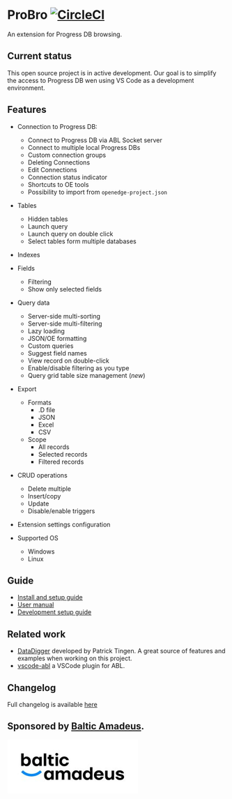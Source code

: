 # ProBro [![CircleCI](https://dl.circleci.com/status-badge/img/circleci/A3TQhXgouuMQZcaApCXuLs/5TzkrPCZ2G3KXMTaVZGcn3/tree/main.png?style=svg&circle-token=bdac1b7587849654dc77f4ce7d640313c3319e16)](https://dl.circleci.com/status-badge/redirect/circleci/A3TQhXgouuMQZcaApCXuLs/5TzkrPCZ2G3KXMTaVZGcn3/tree/main)

An extension for Progress DB browsing.

## Current status

This open source project is in active development. Our goal is to simplify the access to Progress DB wen using VS Code as a development environment.

## Features

- Connection to Progress DB:

  - Connect to Progress DB via ABL Socket server
  - Connect to multiple local Progress DBs
  - Custom connection groups
  - Deleting Connections
  - Edit Connections
  - Connection status indicator
  - Shortcuts to OE tools
  - Possibility to import from `openedge-project.json`

- Tables
  - Hidden tables
  - Launch query
  - Launch query on double click
  - Select tables form multiple databases
- Indexes
- Fields
  - Filtering
  - Show only selected fields
- Query data
  - Server-side multi-sorting
  - Server-side multi-filtering
  - Lazy loading
  - JSON/OE formatting
  - Custom queries
  - Suggest field names
  - View record on double-click
  - Enable/disable filtering as you type
  - Query grid table size management (_new_)
- Export
  - Formats
    - .D file
    - JSON
    - Excel
    - CSV
  - Scope
    - All records
    - Selected records
    - Filtered records
- CRUD operations
  - Delete multiple
  - Insert/copy
  - Update
  - Disable/enable triggers
- Extension settings configuration
- Supported OS
  - Windows
  - Linux

## Guide

- [Install and setup guide](https://github.com/BalticAmadeus/ProBro/blob/main/resources/markdown/setup.md)
- [User manual](https://github.com/BalticAmadeus/ProBro/blob/main/resources/markdown/manual.md)
- [Development setup guide](https://github.com/BalticAmadeus/ProBro/blob/main/resources/markdown/dev_env_setup.md)

## Related work

- [DataDigger](https://datadigger.wordpress.com/) developed by Patrick Tingen. A great source of features and examples when working on this project.
- [vscode-abl](https://github.com/chriscamicas/vscode-abl) a VSCode plugin for ABL.

## Changelog

Full changelog is available [here](https://github.com/BalticAmadeus/ProBro/blob/main/CHANGELOG.md)

## Sponsored by [Baltic Amadeus](https://www.ba.lt/en).

[![BA](https://raw.githubusercontent.com/BalticAmadeus/ProBro/main/resources/images/Balticmadeus_RGB-01.jpg)](https://www.ba.lt/en)
